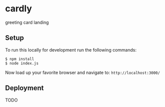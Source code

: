 cardly
======

greeting card landing

## Setup

To run this locally for development run the following commands:

	$ npm install
	$ node index.js

Now load up your favorite browser and navigate to: `http://localhost:3000/`


## Deployment

TODO





